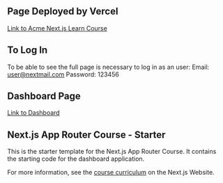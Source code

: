 ## Page Deployed by Vercel

[Link to Acme Next.js Learn Course](https://nextjs-dashboard-2024-steel.vercel.app/)

## To Log In

To be able to see the full page is necessary to log in as an user:
Email: user@nextmail.com
Password: 123456

## Dashboard Page

[Link to Dashboard](https://nextjs-dashboard-2024-steel.vercel.app/dashboard)

## Next.js App Router Course - Starter

This is the starter template for the Next.js App Router Course. It contains the starting code for the dashboard application.

For more information, see the [course curriculum](https://nextjs.org/learn) on the Next.js Website.
